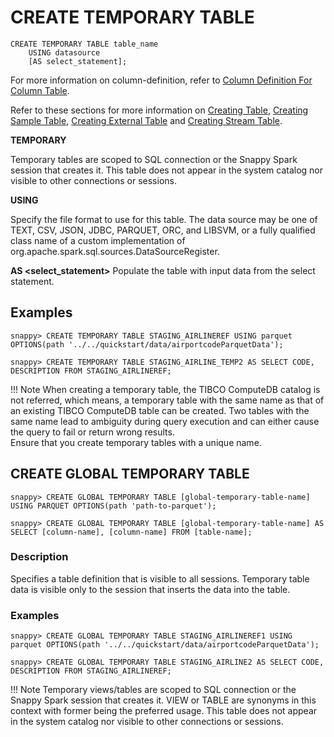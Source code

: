 # CREATE TEMPORARY TABLE

```pre
CREATE TEMPORARY TABLE table_name
    USING datasource
    [AS select_statement];
```
For more information on column-definition, refer to [Column Definition For Column Table](create-table.md#column-definition).

Refer to these sections for more information on [Creating Table](create-table.md), [Creating Sample Table](create-sample-table.md), [Creating External Table](create-external-table.md) and [Creating Stream Table](create-stream-table.md).

**TEMPORARY**

Temporary tables are scoped to SQL connection or the Snappy Spark session that creates it. This table does not appear in the system catalog nor visible to other connections or sessions.

**USING <data source>**

Specify the file format to use for this table. The data source may be one of TEXT, CSV, JSON, JDBC, PARQUET, ORC, and LIBSVM, or a fully qualified class name of a custom implementation of org.apache.spark.sql.sources.DataSourceRegister.

**AS <select_statement>**
Populate the table with input data from the select statement. 

## Examples

```pre
snappy> CREATE TEMPORARY TABLE STAGING_AIRLINEREF USING parquet OPTIONS(path '../../quickstart/data/airportcodeParquetData');
```

```pre
snappy> CREATE TEMPORARY TABLE STAGING_AIRLINE_TEMP2 AS SELECT CODE, DESCRIPTION FROM STAGING_AIRLINEREF;
```

!!! Note
    When creating a temporary table, the TIBCO ComputeDB catalog is not referred, which means, a temporary table with the same name as that of an existing TIBCO ComputeDB table can be created. Two tables with the same name lead to ambiguity during query execution and can either cause the query to fail or return wrong results. </br>Ensure that you create temporary tables with a unique name.
    
## CREATE GLOBAL TEMPORARY TABLE

```pre
snappy> CREATE GLOBAL TEMPORARY TABLE [global-temporary-table-name] USING PARQUET OPTIONS(path 'path-to-parquet');

snappy> CREATE GLOBAL TEMPORARY TABLE [global-temporary-table-name] AS SELECT [column-name], [column-name] FROM [table-name];
```

### Description
Specifies a table definition that is visible to all sessions. Temporary table data is visible only to the session that inserts the data into the table.

### Examples

```pre
snappy> CREATE GLOBAL TEMPORARY TABLE STAGING_AIRLINEREF1 USING parquet OPTIONS(path '../../quickstart/data/airportcodeParquetData');

snappy> CREATE GLOBAL TEMPORARY TABLE STAGING_AIRLINE2 AS SELECT CODE, DESCRIPTION FROM STAGING_AIRLINEREF;
```
!!! Note
	Temporary views/tables are scoped to SQL connection or the Snappy Spark session that creates it. VIEW or TABLE are synonyms in this context with former being the preferred usage. This table does not appear in the system catalog nor visible to other connections or sessions.
